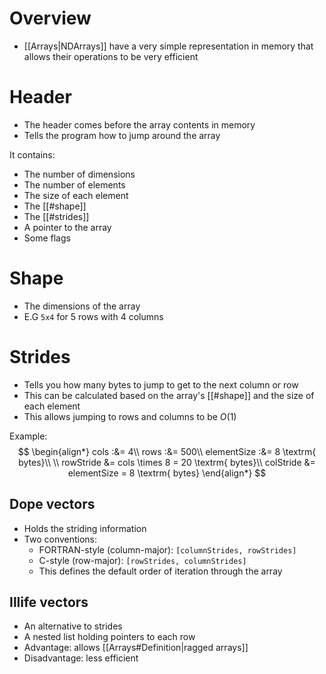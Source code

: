 # Overview
- [[Arrays|NDArrays]] have a very simple representation in memory that allows their operations to be very efficient

# Header
- The header comes before the array contents in memory
- Tells the program how to jump around the array

It contains:
- The number of dimensions
- The number of elements
- The size of each element
- The [[#shape]]
- The [[#strides]]
- A pointer to the array
- Some flags

# Shape
- The dimensions of the array
- E.G `5x4` for 5 rows with 4 columns
# Strides
- Tells you how many bytes to jump to get to the next column or row
- This can be calculated based on the array's [[#shape]] and the size of each element
- This allows jumping to rows and columns to be $O(1)$

Example:
$$
\begin{align*}
cols :&= 4\\
rows :&= 500\\
elementSize :&= 8 \textrm{ bytes}\\
\\
rowStride &= cols \times 8 = 20 \textrm{ bytes}\\
colStride &= elementSize = 8 \textrm{ bytes}
\end{align*}
$$

## Dope vectors
- Holds the striding information
- Two conventions:
	- FORTRAN-style (column-major): `[columnStrides, rowStrides]`
	- C-style (row-major): `[rowStrides, columnStrides]`
	- This defines the default order of iteration through the array

## Illife vectors
- An alternative to strides
- A nested list holding pointers to each row
- Advantage: allows [[Arrays#Definition|ragged arrays]]
- Disadvantage: less efficient

